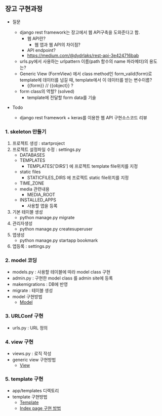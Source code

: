 
## 장고 구현과정

* 질문
	* django rest framework는 장고에서 웹 API구축을 도와준다고 함.
		* 웹 API란?
			* 웹 앱과 웹 API의 차이점?
		* API endpoint?
		* https://medium.com/@dydrlaks/rest-api-3e424716bab 
	* urls.py에서 사용하는 urlpattern 이름(path 함수의 name 파라메터)의 용도는?
	* Generic View (FormView) 에서 class method인 form_valid(form)로 template에 데이터를 넘길 때, template에서 이 데이터를 받는 변수이름?
		* {{form}} // {{object}} ?
	* form class의 역할? (solved)
		* template에 전달할 form data를 기술	
		
* Todo
	* django rest framework + keras를 이용한 웹 API 구현소스코드 리뷰


### 1. skeleton 만들기

1) 프로젝트 생성 : startproject
2) 프로젝트 설정파일 수정 : settings.py
    * DATABASES
    * TEMPLATES
        * TEMPLATES['DIRS'] 에 프로젝트 template file위치를 지정
    * static files
        * STATICFILES_DIRS 에 프로젝트 static file위치를 지정
    * TIME_ZONE
    * media 관련내용
        * MEDIA_ROOT
    * INSTALLED_APPS
        * 사용할 앱을 등록
3) 기본 테이블 생성
    * python manage.py migrate
4) 관리자생성
    * python manage.py createsuperuser
5) 앱생성
    * python manage.py startapp bookmark
6) 앱등록 : settings.py


### 2. model 코딩

* models.py : 사용할 테이블에 따라 model class 구현
* admin.py : 구현한 model class 를 admin site에 등록
* makemigrations : DB에 반영
* migrate : 테이블 생성
* model 구현방법
	* [Model](Model.MD)

### 3. URLConf 구현

* urls.py : URL 정의


### 4. view 구현

* views.py : 로직 작성
* generic view 구현방법
	* [View](View.MD)


### 5. template 구현

* app/templates 디렉토리
* template 구현방법
	* [Template](Template.MD)
	* [Index page 구현 방법](IndexTemplate.MD)



